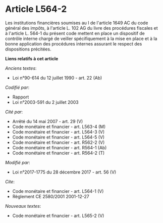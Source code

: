 # Article L564-2

Les institutions financières soumises au I de l'article 1649 AC du code général des impôts, à l'article L. 102 AG du livre
des procédures fiscales et à l'article L. 564-1 du présent code mettent en place un dispositif de contrôle interne chargé de
veiller spécifiquement à la mise en place et à la bonne application des procédures internes assurant le respect des
dispositions précitées.

**Liens relatifs à cet article**

_Anciens textes_:

  - Loi n°90-614 du 12 juillet 1990 - art. 22 (Ab)

_Codifié par_:

  - Rapport
  - Loi n°2003-591 du 2 juillet 2003

_Cité par_:

  - Arrêté du 14 mai 2007 - art. 29 (V)
  - Code monétaire et financier - art. L563-4 (M)
  - Code monétaire et financier - art. L564-3 (V)
  - Code monétaire et financier - art. L564-5 (V)
  - Code monétaire et financier - art. R562-2 (V)
  - Code monétaire et financier - art. R564-1 (Ab)
  - Code monétaire et financier - art. R564-2 (T)

_Modifié par_:

  - Loi n°2017-1775 du 28 décembre 2017 - art. 56 (V)

_Cite_:

  - Code monétaire et financier - art. L564-1 (V)
  - Règlement CE 2580/2001 2001-12-27

_Nouveaux textes_:

  - Code monétaire et financier - art. L565-2 (V)

